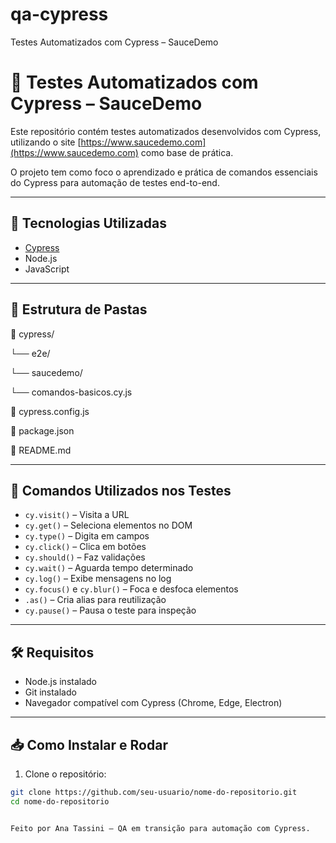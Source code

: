 # qa-cypress
Testes Automatizados com Cypress – SauceDemo

# 🧪 Testes Automatizados com Cypress – SauceDemo

Este repositório contém testes automatizados desenvolvidos com Cypress, utilizando o site [https://www.saucedemo.com](https://www.saucedemo.com) como base de prática.

O projeto tem como foco o aprendizado e prática de comandos essenciais do Cypress para automação de testes end-to-end.

---

## 🚀 Tecnologias Utilizadas

- [Cypress](https://www.cypress.io/)
- Node.js
- JavaScript

---

## 📂 Estrutura de Pastas

📁 cypress/

└── e2e/

└── saucedemo/

└── comandos-basicos.cy.js

📄 cypress.config.js

📄 package.json

📄 README.md


---

## 📌 Comandos Utilizados nos Testes

- `cy.visit()` – Visita a URL
- `cy.get()` – Seleciona elementos no DOM
- `cy.type()` – Digita em campos
- `cy.click()` – Clica em botões
- `cy.should()` – Faz validações
- `cy.wait()` – Aguarda tempo determinado
- `cy.log()` – Exibe mensagens no log
- `cy.focus()` e `cy.blur()` – Foca e desfoca elementos
- `.as()` – Cria alias para reutilização
- `cy.pause()` – Pausa o teste para inspeção

---

## 🛠️ Requisitos

- Node.js instalado
- Git instalado
- Navegador compatível com Cypress (Chrome, Edge, Electron)

---

## 📥 Como Instalar e Rodar

1. Clone o repositório:

```bash
git clone https://github.com/seu-usuario/nome-do-repositorio.git
cd nome-do-repositorio


Feito por Ana Tassini – QA em transição para automação com Cypress.

